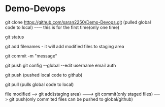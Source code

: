 # Demo-Devops


git clone https://github.com/saran2250/Demo-Devops.git   (pulled global code to local)  ---- this is for the first time(only one time)

git status

git add  filenames  - it will add modified files to staging area

git commit -m "message"

git push
git config --global --edit
username
email
auth

git push                                       (pushed local code to github)

git pull                                       (pulls global code to local)


file modified --> git add(staging area) ---> git commit(only staged files)  ---> git push(only commited files can be pushed to global/github)
